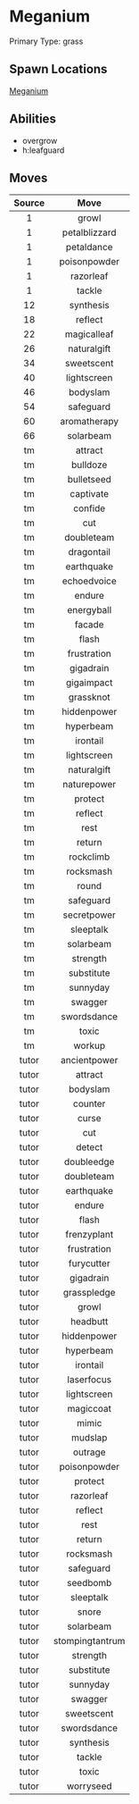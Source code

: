 # Meganium  
Primary Type: grass  
  
## Spawn Locations  
[Meganium](/data/spawn_presets/meganium.md)  
  
## Abilities  
  * overgrow
  * h:leafguard
  
  
## Moves  
  
| Source | Move |  
|:---:|:---:|  
| 1 | growl |  
| 1 | petalblizzard |  
| 1 | petaldance |  
| 1 | poisonpowder |  
| 1 | razorleaf |  
| 1 | tackle |  
| 12 | synthesis |  
| 18 | reflect |  
| 22 | magicalleaf |  
| 26 | naturalgift |  
| 34 | sweetscent |  
| 40 | lightscreen |  
| 46 | bodyslam |  
| 54 | safeguard |  
| 60 | aromatherapy |  
| 66 | solarbeam |  
| tm | attract |  
| tm | bulldoze |  
| tm | bulletseed |  
| tm | captivate |  
| tm | confide |  
| tm | cut |  
| tm | doubleteam |  
| tm | dragontail |  
| tm | earthquake |  
| tm | echoedvoice |  
| tm | endure |  
| tm | energyball |  
| tm | facade |  
| tm | flash |  
| tm | frustration |  
| tm | gigadrain |  
| tm | gigaimpact |  
| tm | grassknot |  
| tm | hiddenpower |  
| tm | hyperbeam |  
| tm | irontail |  
| tm | lightscreen |  
| tm | naturalgift |  
| tm | naturepower |  
| tm | protect |  
| tm | reflect |  
| tm | rest |  
| tm | return |  
| tm | rockclimb |  
| tm | rocksmash |  
| tm | round |  
| tm | safeguard |  
| tm | secretpower |  
| tm | sleeptalk |  
| tm | solarbeam |  
| tm | strength |  
| tm | substitute |  
| tm | sunnyday |  
| tm | swagger |  
| tm | swordsdance |  
| tm | toxic |  
| tm | workup |  
| tutor | ancientpower |  
| tutor | attract |  
| tutor | bodyslam |  
| tutor | counter |  
| tutor | curse |  
| tutor | cut |  
| tutor | detect |  
| tutor | doubleedge |  
| tutor | doubleteam |  
| tutor | earthquake |  
| tutor | endure |  
| tutor | flash |  
| tutor | frenzyplant |  
| tutor | frustration |  
| tutor | furycutter |  
| tutor | gigadrain |  
| tutor | grasspledge |  
| tutor | growl |  
| tutor | headbutt |  
| tutor | hiddenpower |  
| tutor | hyperbeam |  
| tutor | irontail |  
| tutor | laserfocus |  
| tutor | lightscreen |  
| tutor | magiccoat |  
| tutor | mimic |  
| tutor | mudslap |  
| tutor | outrage |  
| tutor | poisonpowder |  
| tutor | protect |  
| tutor | razorleaf |  
| tutor | reflect |  
| tutor | rest |  
| tutor | return |  
| tutor | rocksmash |  
| tutor | safeguard |  
| tutor | seedbomb |  
| tutor | sleeptalk |  
| tutor | snore |  
| tutor | solarbeam |  
| tutor | stompingtantrum |  
| tutor | strength |  
| tutor | substitute |  
| tutor | sunnyday |  
| tutor | swagger |  
| tutor | sweetscent |  
| tutor | swordsdance |  
| tutor | synthesis |  
| tutor | tackle |  
| tutor | toxic |  
| tutor | worryseed |  
  
